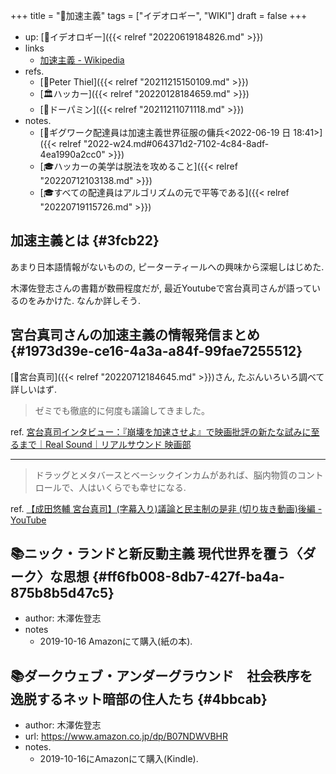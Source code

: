 +++
title = "📝加速主義"
tags = ["イデオロギー", "WIKI"]
draft = false
+++

-   up: [🔖イデオロギー]({{< relref "20220619184826.md" >}})
-   links
    -   [加速主義 - Wikipedia](https://ja.wikipedia.org/wiki/%E5%8A%A0%E9%80%9F%E4%B8%BB%E7%BE%A9#:~:text=%E5%8A%A0%E9%80%9F%E4%B8%BB%E7%BE%A9%EF%BC%88%E3%81%8B%E3%81%9D%E3%81%8F%E3%81%97%E3%82%85,%E3%81%82%E3%82%8B%E3%81%A8%E3%81%84%E3%81%86%E8%80%83%E3%81%88%E3%81%A7%E3%81%82%E3%82%8B%E3%80%82)
-   refs.
    -   [👨Peter Thiel]({{< relref "20211215150109.md" >}})
    -   [🏛ハッカー]({{< relref "20220128184659.md" >}})
    -   [📝ドーパミン]({{< relref "20211211071118.md" >}})
-   notes.
    -   [💭ギグワーク配達員は加速主義世界征服の傭兵<2022-06-19 日 18:41>]({{< relref "2022-w24.md#064371d2-7102-4c84-8adf-4ea1990a2cc0" >}})
    -   [🎓ハッカーの美学は脱法を攻めること]({{< relref "20220712103138.md" >}})
    -   [🎓すべての配達員はアルゴリズムの元で平等である]({{< relref "20220719115726.md" >}})


## 加速主義とは {#3fcb22}

あまり日本語情報がないものの, ピーターティールへの興味から深堀しはじめた.

木澤佐登志さんの書籍が数冊程度だが, 最近Youtubeで宮台真司さんが語っているのをみかけた. なんか詳しそう.


## 宮台真司さんの加速主義の情報発信まとめ {#1973d39e-ce16-4a3a-a84f-99fae7255512}

[👨宮台真司]({{< relref "20220712184645.md" >}})さん, たぶんいろいろ調べて詳しいはず.

> ゼミでも徹底的に何度も議論してきました。

ref. [宮台真司インタビュー：『崩壊を加速させよ』で映画批評の新たな試みに至るまで｜Real Sound｜リアルサウンド 映画部](https://realsound.jp/movie/2021/05/post-756745.html)

---

> ドラッグとメタバースとベーシックインカムがあれば、脳内物質のコントロールで、人はいくらでも幸せになる.

ref. [【成田悠輔 宮台真司】(字幕入り)議論と民主制の是非 (切り抜き動画)後編 - YouTube](https://www.youtube.com/watch?v=-VmZHZrmaDs)


## 📚ニック・ランドと新反動主義 現代世界を覆う〈ダーク〉な思想 {#ff6fb008-8db7-427f-ba4a-875b8b5d47c5}

-   author: 木澤佐登志
-   notes
    -   2019-10-16 Amazonにて購入(紙の本).


## 📚ダークウェブ・アンダーグラウンド　社会秩序を逸脱するネット暗部の住人たち {#4bbcab}

-   author: 木澤佐登志
-   url: <https://www.amazon.co.jp/dp/B07NDWVBHR>
-   notes.
    -   2019-10-16にAmazonにて購入(Kindle).

